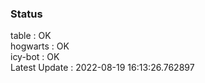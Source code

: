 ### Status


table : OK  
hogwarts : OK  
icy-bot : OK  
Latest Update : 2022-08-19 16:13:26.762897
